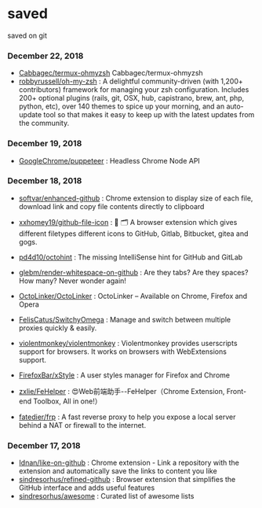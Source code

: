 # saved
saved on git





### December 22, 2018 
- [Cabbagec/termux-ohmyzsh](https://github.com/Cabbagec/termux-ohmyzsh) Cabbagec/termux-ohmyzsh
- [robbyrussell/oh-my-zsh](https://github.com/robbyrussell/oh-my-zsh) : A delightful community-driven (with 1,200+ contributors) framework for managing your zsh configuration. Includes 200+ optional plugins (rails, git, OSX, hub, capistrano, brew, ant, php, python, etc), over 140 themes to spice up your morning, and an auto-update tool so that makes it easy to keep up with the latest updates from the community.
### December 19, 2018 
- [GoogleChrome/puppeteer](https://github.com/GoogleChrome/puppeteer) : Headless Chrome Node API
### December 18, 2018 
- [softvar/enhanced-github](https://github.com/softvar/enhanced-github) : Chrome extension to display size of each file, download link and copy file contents directly to clipboard
- [xxhomey19/github-file-icon](https://github.com/xxhomey19/github-file-icon) : 🌈 🗂 A browser extension which gives different filetypes different icons to GitHub, Gitlab, Bitbucket, gitea and gogs.
- [pd4d10/octohint](https://github.com/pd4d10/octohint) : The missing IntelliSense hint for GitHub and GitLab
- [glebm/render-whitespace-on-github](https://github.com/glebm/render-whitespace-on-github) : Are they tabs? Are they spaces? How many? Never wonder again!
- [OctoLinker/OctoLinker](https://github.com/OctoLinker/OctoLinker) : OctoLinker – Available on Chrome, Firefox and Opera
- [FelisCatus/SwitchyOmega](https://github.com/FelisCatus/SwitchyOmega) : Manage and switch between multiple proxies quickly & easily.
- [violentmonkey/violentmonkey](https://github.com/violentmonkey/violentmonkey) : Violentmonkey provides userscripts support for browsers. It works on browsers with WebExtensions support.
- [FirefoxBar/xStyle](https://github.com/FirefoxBar/xStyle) : A user styles manager for Firefox and Chrome
- [zxlie/FeHelper](https://github.com/zxlie/FeHelper) : 😍Web前端助手--FeHelper（Chrome Extension, Front-end Toolbox, All in one!）

- [fatedier/frp](https://github.com/fatedier/frp) : A fast reverse proxy to help you expose a local server behind a NAT or firewall to the internet.
### December 17, 2018 
- [Idnan/like-on-github](https://github.com/Idnan/like-on-github) : Chrome extension - Link a repository with the extension and automatically save the links to content you like
- [sindresorhus/refined-github](https://github.com/sindresorhus/refined-github) : Browser extension that simplifies the GitHub interface and adds useful features
- [sindresorhus/awesome](https://github.com/sindresorhus/awesome) : Curated list of awesome lists
